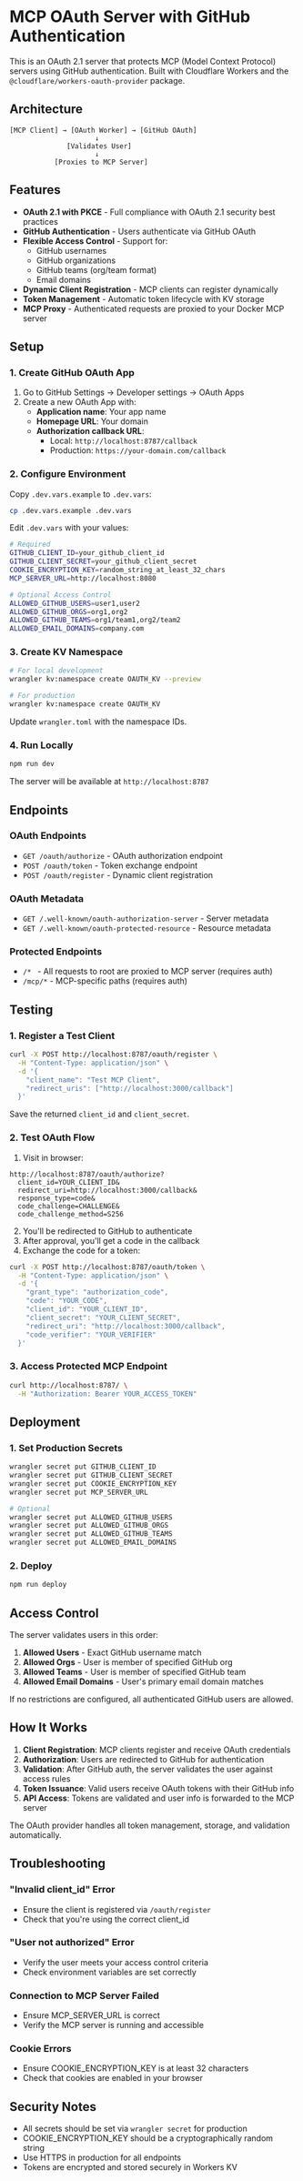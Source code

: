 # MCP OAuth Server with GitHub Authentication

This is an OAuth 2.1 server that protects MCP (Model Context Protocol) servers using GitHub authentication. Built with Cloudflare Workers and the `@cloudflare/workers-oauth-provider` package.

## Architecture

```
[MCP Client] → [OAuth Worker] → [GitHub OAuth]
                     ↓
              [Validates User]
                     ↓
           [Proxies to MCP Server]
```

## Features

- **OAuth 2.1 with PKCE** - Full compliance with OAuth 2.1 security best practices
- **GitHub Authentication** - Users authenticate via GitHub OAuth
- **Flexible Access Control** - Support for:
  - GitHub usernames
  - GitHub organizations
  - GitHub teams (org/team format)
  - Email domains
- **Dynamic Client Registration** - MCP clients can register dynamically
- **Token Management** - Automatic token lifecycle with KV storage
- **MCP Proxy** - Authenticated requests are proxied to your Docker MCP server

## Setup

### 1. Create GitHub OAuth App

1. Go to GitHub Settings → Developer settings → OAuth Apps
2. Create a new OAuth App with:
   - **Application name**: Your app name
   - **Homepage URL**: Your domain
   - **Authorization callback URL**: 
     - Local: `http://localhost:8787/callback`
     - Production: `https://your-domain.com/callback`

### 2. Configure Environment

Copy `.dev.vars.example` to `.dev.vars`:

```bash
cp .dev.vars.example .dev.vars
```

Edit `.dev.vars` with your values:

```bash
# Required
GITHUB_CLIENT_ID=your_github_client_id
GITHUB_CLIENT_SECRET=your_github_client_secret
COOKIE_ENCRYPTION_KEY=random_string_at_least_32_chars
MCP_SERVER_URL=http://localhost:8080

# Optional Access Control
ALLOWED_GITHUB_USERS=user1,user2
ALLOWED_GITHUB_ORGS=org1,org2
ALLOWED_GITHUB_TEAMS=org1/team1,org2/team2
ALLOWED_EMAIL_DOMAINS=company.com
```

### 3. Create KV Namespace

```bash
# For local development
wrangler kv:namespace create OAUTH_KV --preview

# For production
wrangler kv:namespace create OAUTH_KV
```

Update `wrangler.toml` with the namespace IDs.

### 4. Run Locally

```bash
npm run dev
```

The server will be available at `http://localhost:8787`

## Endpoints

### OAuth Endpoints
- `GET /oauth/authorize` - OAuth authorization endpoint
- `POST /oauth/token` - Token exchange endpoint
- `POST /oauth/register` - Dynamic client registration

### OAuth Metadata
- `GET /.well-known/oauth-authorization-server` - Server metadata
- `GET /.well-known/oauth-protected-resource` - Resource metadata

### Protected Endpoints
- `/* ` - All requests to root are proxied to MCP server (requires auth)
- `/mcp/*` - MCP-specific paths (requires auth)

## Testing

### 1. Register a Test Client

```bash
curl -X POST http://localhost:8787/oauth/register \
  -H "Content-Type: application/json" \
  -d '{
    "client_name": "Test MCP Client",
    "redirect_uris": ["http://localhost:3000/callback"]
  }'
```

Save the returned `client_id` and `client_secret`.

### 2. Test OAuth Flow

1. Visit in browser:
```
http://localhost:8787/oauth/authorize?
  client_id=YOUR_CLIENT_ID&
  redirect_uri=http://localhost:3000/callback&
  response_type=code&
  code_challenge=CHALLENGE&
  code_challenge_method=S256
```

2. You'll be redirected to GitHub to authenticate
3. After approval, you'll get a code in the callback
4. Exchange the code for a token:

```bash
curl -X POST http://localhost:8787/oauth/token \
  -H "Content-Type: application/json" \
  -d '{
    "grant_type": "authorization_code",
    "code": "YOUR_CODE",
    "client_id": "YOUR_CLIENT_ID",
    "client_secret": "YOUR_CLIENT_SECRET",
    "redirect_uri": "http://localhost:3000/callback",
    "code_verifier": "YOUR_VERIFIER"
  }'
```

### 3. Access Protected MCP Endpoint

```bash
curl http://localhost:8787/ \
  -H "Authorization: Bearer YOUR_ACCESS_TOKEN"
```

## Deployment

### 1. Set Production Secrets

```bash
wrangler secret put GITHUB_CLIENT_ID
wrangler secret put GITHUB_CLIENT_SECRET
wrangler secret put COOKIE_ENCRYPTION_KEY
wrangler secret put MCP_SERVER_URL

# Optional
wrangler secret put ALLOWED_GITHUB_USERS
wrangler secret put ALLOWED_GITHUB_ORGS
wrangler secret put ALLOWED_GITHUB_TEAMS
wrangler secret put ALLOWED_EMAIL_DOMAINS
```

### 2. Deploy

```bash
npm run deploy
```

## Access Control

The server validates users in this order:
1. **Allowed Users** - Exact GitHub username match
2. **Allowed Orgs** - User is member of specified GitHub org
3. **Allowed Teams** - User is member of specified GitHub team
4. **Allowed Email Domains** - User's primary email domain matches

If no restrictions are configured, all authenticated GitHub users are allowed.

## How It Works

1. **Client Registration**: MCP clients register and receive OAuth credentials
2. **Authorization**: Users are redirected to GitHub for authentication
3. **Validation**: After GitHub auth, the server validates the user against access rules
4. **Token Issuance**: Valid users receive OAuth tokens with their GitHub info
5. **API Access**: Tokens are validated and user info is forwarded to the MCP server

The OAuth provider handles all token management, storage, and validation automatically.

## Troubleshooting

### "Invalid client_id" Error
- Ensure the client is registered via `/oauth/register`
- Check that you're using the correct client_id

### "User not authorized" Error
- Verify the user meets your access control criteria
- Check environment variables are set correctly

### Connection to MCP Server Failed
- Ensure MCP_SERVER_URL is correct
- Verify the MCP server is running and accessible

### Cookie Errors
- Ensure COOKIE_ENCRYPTION_KEY is at least 32 characters
- Check that cookies are enabled in your browser

## Security Notes

- All secrets should be set via `wrangler secret` for production
- COOKIE_ENCRYPTION_KEY should be a cryptographically random string
- Use HTTPS in production for all endpoints
- Tokens are encrypted and stored securely in Workers KV